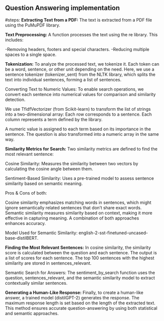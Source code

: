 ## Question Answering implementation

#steps:
**Extracting Text from a PDF:** 
The text is extracted from a PDF file using the PuMuPDF library.

**Text Preprocessing:**
A function processes the text using the re library. This includes:

-Removing headers, footers and special characters.
-Reducing multiple spaces to a single space.

**Tokenization:**
To analyze the processed text, we tokenize it. Each token can be a word, sentence, or other unit depending on the need. Here, we use a sentence tokenizer (tokenizer_sent) from the NLTK library, which splits the text into individual sentences, forming a list of sentences.

Converting Text to Numeric Values: To enable search operations, we convert each sentence into numerical values for comparison and similarity detection.

We use TfidfVectorizer (from Scikit-learn) to transform the list of strings into a two-dimensional array: Each row corresponds to a sentence. Each column represents a term defined by the library.

A numeric value is assigned to each term based on its importance in the sentence. The question is also transformed into a numeric array in the same way.

**Similarity Metrics for Search:**
Two similarity metrics are defined to find the most relevant sentence:

Cosine Similarity: Measures the similarity between two vectors by calculating the cosine angle between them.

Sentiment-Based Similarity: Uses a pre-trained model to assess sentence similarity based on semantic meaning.

Pros & Cons of both:

Cosine similarity emphasizes matching words in sentences, which might ignore semantically related sentences that don’t share exact words.
Semantic similarity measures similarity based on context, making it more effective in capturing meaning. A combination of both approaches enhances accuracy.

Model Used for Semantic Similarity: english-2-sst-finetuned-uncased-base-distilBERT.

**Finding the Most Relevant Sentences:**
In cosine similarity, the similarity score is calculated between the question and each sentence. The output is a list of scores for each sentence.
The top 100 sentences with the highest similarity are stored in sentences_relevant.

Semantic Search for Answers: The sentiment_by_search function uses the question, sentences_relevant, and the semantic similarity model to extract contextually similar sentences.

**Generating a Human-Like Response:**
Finally, to create a human-like answer, a trained model (distilGPT-2) generates the response. The maximum response length is set based on the length of the extracted text.
This method ensures accurate question-answering by using both statistical and semantic approaches.
